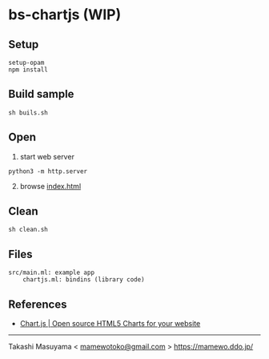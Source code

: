 bs-chartjs (WIP)
==================

Setup
------

```
setup-opam
npm install
```

Build sample
--------------

```
sh buils.sh
```

Open
-----

1. start web server

```
python3 -m http.server
```

2. browse [index.html](http://localhost:8000/)

Clean
-----

```
sh clean.sh
```

Files
-------

```
src/main.ml: example app
    chartjs.ml: bindins (library code)
```


References
----------

* [Chart.js | Open source HTML5 Charts for your website](https://www.chartjs.org/)

----
Takashi Masuyama < mamewotoko@gmail.com >
https://mamewo.ddo.jp/
